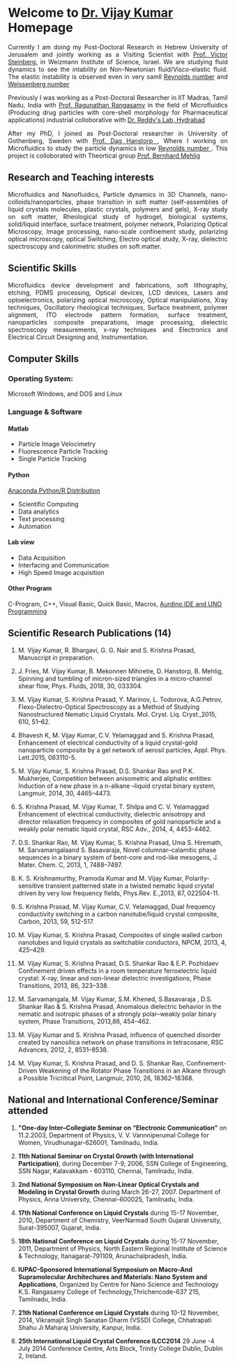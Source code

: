 # Welcome to [Dr. Vijay Kumar](VijayKumar_CV.pdf) Homepage 
<p style='text-align: justify;'>
Currently I am doing my <bold>Post-Doctoral Research in Hebrew University of Jerusalem</bold> and jointly working as a <bold>Visiting Scientist</bold> with <a href="http://www.weizmann.ac.il/complex/steinberg/home"> Prof. Victor Steinberg.</a>  in <bold>Weizmann Institute of Science, Israel</bold>. We are studying fluid dynamics to see the intability on Non-Newtonian fluid/Visco-elastic fluid. The elastic instability is observed even in very samll <a href="https://en.wikipedia.org/wiki/Reynolds_number"> Reynolds number</a> and <a href="https://en.wikipedia.org/wiki/Alexis_Weissenberg"> Weissenberg number</a> </p>

<p style='text-align: justify;'>
Previously I was working as a <bold>Post-Doctoral Researcher in IIT Madras, Tamil Nadu, India</bold> with <a href="https://che.iitm.ac.in/~senai/"> Prof. Ragunathan Rangasamy</a> in the field of Microfluidics (Producing drug particles with core-shell morphology for
Pharmaceutical applications) industrial colloborative with <a href="https://www.drreddys.com/"> Dr. Reddy's Lab, Hydrabad </a> </p>

<p style='text-align: justify;'>
After my PhD, I joined as Post-Doctoral researcher in University of Gothenberg, Sweden with <a href="https://www.physics.gu.se/english/about-the-department/staff?userId=xhanda"> Prof. Dag Hanstorp </a>, Where I working on Microfluidics to study the particle dynamics in low <a href="https://en.wikipedia.org/wiki/Reynolds_number"> Reynolds number </a>. This project is colloborated with Theortical group <a href="https://www.physics.gu.se/english/about-the-department/staff?userId=xmehbe"> Prof. Bernhard Mehlig </a> </p>


## Research and Teaching interests
<p style='text-align: justify;'> 
Microfluidics and Nanofluidics, Particle dynamics in 3D Channels, nano-colloids/nanoparticles,
phase transition in soft matter (self-assemblies of liquid crystals molecules, plastic crystals, polymers and gels), X-ray study on soft matter, Rheological study of hydrogel, biological systems, solid/liquid interface, surface treatment, polymer network, Polarizing Optical Microscopy, Image processing, nano-scale confinement study, polarizing optical microscopy, optical Switching, Electro optical study, X-ray, dielectric spectroscopy and calorimetric studies on soft matter. </p>

## Scientific Skills
<p style='text-align: justify;'> 
Microfluidics device development and fabrications, soft lithography, etching, PDMS processing, Optical devices, LCD devices, Lasers and optoelectronics, polarizing optical microscopy, Optical manipulations, Xray techniques, Oscillatory rheological techniques, Surface treatment, polymer alignment, ITO electrode pattern formation, surface treatment, nanoparticles composite preparations, image processing, dielectric spectroscopy measurements, x-ray techniques and Electronics and Electrical Circuit Designing and, Instrumentation. </p>


## Computer Skills
### Operating System:
Microsoft Windows, and DOS and Linux
 
### Language & Software
#### Matlab
* Particle Image Velocimetry
* Fluorescence Particle Tracking
* Single Particle Tracking 
#### Python
[Anaconda Python/R Distribution](https://www.anaconda.com/distribution/)
* Scientific Computing
* Data analytics
* Text processing
* Automation
#### Lab view
* Data Acquisition
* Interfacing and Communication
* High Speed Image acquisition
#### Other Program 
C-Program, C++, Visual Basic, Quick Basic, Macros, [Aurdino IDE and UNO Programming](https://www.arduino.cc/en/Guide/ArduinoUno)

 
## Scientific Research Publications (14)
1.	M. Vijay Kumar, R. Bhargavi, G. G. Nair and S. Krishna Prasad, Manuscript in preparation.

2.	J. Fries, M. Vijay Kumar, B. Mekonnen Mihiretie, D. Hanstorp, B. Mehlig, Spinning and tumbling of micron-sized triangles in a micro-channel shear flow, Phys. Fluids, 2018, 30, 033304.

3.	M. Vijay Kumar, S. Krishna Prasad, Y. Marinov, L. Todorova, A.G.Petrov, Flexo-Dielectro-Optical Spectroscopy as a Method of Studying Nanostructured Nematic Liquid Crystals. Mol. Cryst. Liq. Cryst.,2015, 610, 51–62.

4.	Bhavesh K, M. Vijay Kumar, C.V. Yelamaggad and S. Krishna Prasad, Enhancement of electrical conductivity of a liquid crystal-gold nanoparticle composite by a gel network of aerosil particles, Appl. Phys. Lett.2015, 083110-5.

5.	M. Vijay Kumar, S. Krishna Prasad, D.S. Shankar Rao and P.K. Mukherjee, Competition between anisometric and aliphatic entities: Induction of a new phase in a n-alkane –liquid crystal binary system, Langmuir, 2014, 30, 4465–4473.

6.	S. Krishna Prasad, M. Vijay Kumar, T. Shilpa and C. V. Yelamaggad Enhancement of electrical conductivity, dielectric anisotropy and director relaxation frequency in composites of gold nanoparticle and a weakly polar nematic liquid crystal, RSC Adv., 2014, 4, 4453-4462.

7.	D.S. Shankar Rao, M. Vijay Kumar, S. Krishna Prasad, Uma S. Hiremath, M. Sarvamangalaand S. Basavaraja, Novel columnar–calamitic phase sequences in a binary system of bent-core and rod-like mesogens, J. Mater. Chem. C, 2013, 1, 7488–7497.

8.	K. S. Krishnamurthy, Pramoda Kumar and M. Vijay Kumar, Polarity-sensitive transient patterned state in a twisted nematic liquid crystal driven by very low frequency fields, Phys.Rev. E.,2013, 87, 022504-11.

9.	S. Krishna Prasad, M. Vijay Kumar, C.V. Yelamaggad, Dual frequency conductivity switching in a carbon nanotube/liquid crystal composite, Carbon, 2013, 59, 512-517.

10.	M. Vijay Kumar, S. Krishna Prasad, Composites of single walled carbon nanotubes and liquid crystals as switchable conductors, NPCM, 2013, 4, 425–429.

11.	M. Vijay Kumar, S. Krishna Prasad, D.S. Shankar Rao & E.P. Pozhidaev Confinement driven effects in a room temperature ferroelectric liquid crystal: X-ray, linear and non-linear dielectric investigations, Phase Transitions, 2013, 86, 323–338.

12.	M. Sarvamangala, M. Vijay Kumar, S.M. Khened, S.Basavaraja , D.S. Shankar Rao & S. Krishna Prasad, Anomalous dielectric behavior in the nematic and isotropic phases of a strongly polar–weakly polar binary system, Phase Transitions, 2013,86, 454–462.

13.	M. Vijay Kumar and S. Krishna Prasad, influence of quenched disorder created by nanosilica network on phase transitions in tetracosane, RSC Advances, 2012, 2, 8531–8538.

14.	M. Vijay Kumar, S. Krishna Prasad, and D. S. Shankar Rao, Confinement-Driven Weakening of the Rotator Phase Transitions in an Alkane through a Possible Tricritical Point, Langmuir, 2010, 26, 18362–18368.


## National and International Conference/Seminar attended
1.	**"One-day Inter–Collegiate Seminar on “Electronic Communication”** on 11.2.2003, Department of Physics, V. V. Vannniperumal College for Women, Virudhunagar-626001, Tamilnadu, India.

2.	**11th National Seminar on Crystal Growth (with International Participation)**, during December 7-9, 2006, SSN College of Engineering, SSN Nagar, Kalavakkam - 603110, Chennai, Tamilnadu, India.

3.	**2nd National Symposium on Non-Linear Optical Crystals and Modeling in Crystal Growth** during March 26-27, 2007. Department of Physics, Anna University, Chennai-600025, Tamilnadu, India.

4.	**17th National Conference on Liquid Crystals** during 15-17 November, 2010, Department of Chemistry, VeerNarmad South Gujarat University, Surat-395007, Gujarat, India.

5.	**18th National Conference on Liquid Crystals** during 15-17 November, 2011, Department of Physics, North Eastern Regional Institute of Science & Technology, Itanagarat-791109, Arunachalpradesh, India.

6.	**IUPAC–Sponsored International Symposium on Macro-And Supramolecular Architechures and Materials: Nano System and Applications**, Organized by Centre for Nano Science and Technology K.S. Rangasamy College of Technology,Thrichencode-637 215, Tamilnadu, India.

7.	**21th National Conference on Liquid Crystals** during 10-12 November, 2014, Vikramajit Singh Sanatan Dharm (VSSD) College, Chhatrapati Shahu Ji Maharaj University, Kanpur, India.

8.	**25th International Liquid Crystal Conference ILCC2014** 29 June -4 July 2014
Conference Centre, Arts Block, Trinity College Dublin, Dublin 2, Ireland.






